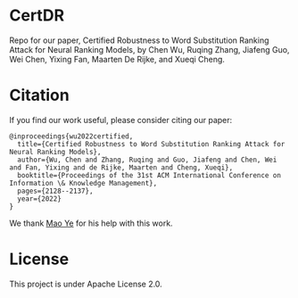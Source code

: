 # CertDR

Repo for our paper, Certified Robustness to Word Substitution Ranking Attack for Neural Ranking Models, by Chen Wu, Ruqing Zhang, Jiafeng Guo, Wei Chen, Yixing Fan, Maarten De Rijke, and Xueqi Cheng.
# Citation
If you find our work useful, please consider citing our paper:
```
@inproceedings{wu2022certified,
  title={Certified Robustness to Word Substitution Ranking Attack for Neural Ranking Models},
  author={Wu, Chen and Zhang, Ruqing and Guo, Jiafeng and Chen, Wei and Fan, Yixing and de Rijke, Maarten and Cheng, Xueqi},
  booktitle={Proceedings of the 31st ACM International Conference on Information \& Knowledge Management},
  pages={2128--2137},
  year={2022}
}
```

We thank [Mao Ye](https://lushleaf.github.io/) for his help with this work.
# License
This project is under Apache License 2.0.
